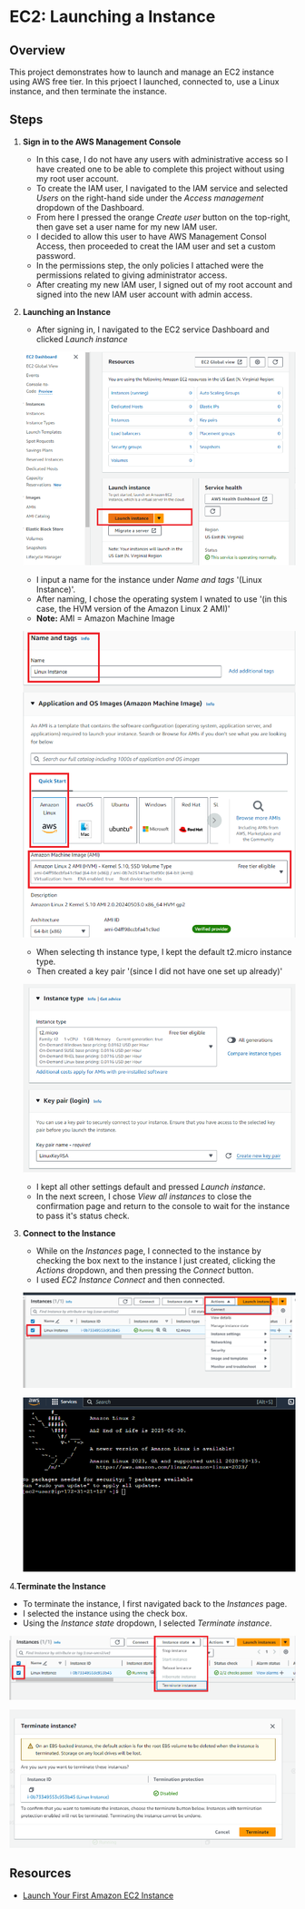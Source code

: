 # EC2: Launching a Instance

## Overview
This project demonstrates how to launch and manage an EC2 instance using AWS free tier. In this prjoect I launched, connected to, use a Linux instance, and then terminate the instance.

## Steps

1. **Sign in to the AWS Management Console**
   - In this case, I do not have any users with administrative access so I have created one to be able to complete this project without using my root user account.
   - To create the IAM user, I navigated to the IAM service and selected *Users* on the right-hand side under the *Access management* dropdown of the Dashboard.
   - From here I pressed the orange *Create user* button on the top-right, then gave set a user name for my new IAM user. 
   - I decided to allow this user to have AWS Management Consol Access, then proceeded to creat the IAM user and set a custom password. 
   - In the permissions step, the only policies I attached were the permissions related to giving administrator access. 
   - After creating my new IAM user, I signed out of my root account and signed into the new IAM user account with admin access. 

2. **Launching an Instance**
   - After signing in, I navigated to the EC2 service Dashboard and clicked *Launch instance*
   
   ![Launch Instance Button](Launch-Instance-Button.png)

   - I input a name for the instance under *Name and tags* '(Linux Instance)'.
   - After naming, I chose the operating system I wnated to use '(in this case, the HVM version of the Amazon Linux 2 AMI)'
   - **Note:** AMI = Amazon Machine Image

   ![Choosing Instance](Choosing-Instance.png)

   - When selecting th instance type, I kept the default t2.micro instance type.
   - Then created a key pair '(since I did not have one set up already)'

   ![Instance Type and Key Pair](Instance-Type-Key-Pair.png)

   - I kept all other settings default and pressed *Launch instance*. 
   - In the next screen, I chose *View all instances* to close the confirmation page and return to the console to wait for the instance to pass it's status check.

3. **Connect to the Instance**
   - While on the *Instances* page, I connected to the instance by checking the box next to the instance I just created, clicking the *Actions* dropdown, and then pressing the *Connect* button.
   - I used *EC2 Instance Connect* and then connected.

   ![Connect](Connect.png)

   ![Connected](Connected.png)

4.**Terminate the Instance**
   - To terminate the instance, I first navigated back to the *Instances* page.
   - I selected the instance using the check box.
   - Using the *Instance state* dropdown, I selected *Terminate instance*.

   ![Terminate](Terminate.png)

   ![Terminate Confirmation](Terminate-Confirmation.png)

## Resources
- [Launch Your First Amazon EC2 Instance](https://docs.aws.amazon.com/AWSEC2/latest/UserGuide/EC2_GetStarted.html)
